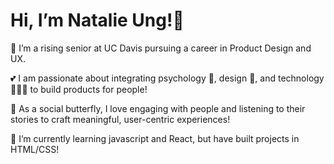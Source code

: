 <h1>Hi, I’m Natalie Ung!👋 </h1>


  <p>👀 I’m a rising senior at UC Davis pursuing a career in Product Design and UX.<p>
  <p>💕 I am passionate about integrating psychology 🧠, design 🎨, and technology 👩🏻‍💻 to build products for people!</p>
  <p>🦋 As a social butterfly, I love engaging with people and listening to their stories to craft meaningful, user-centric experiences!</p>
  <p>🌱 I’m currently learning javascript and React, but have built projects in HTML/CSS! </p>

  
